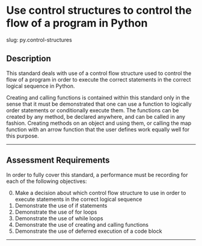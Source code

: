 # Use control structures to control the flow of a program in Python

slug: py.control-structures

## Description
This standard deals with use of a control flow structure used to control the flow of a program in order to execute the correct statements in the correct logical sequence in Python.

Creating and calling functions is contained within this standard only in the sense that it must be demonstrated that one can use a function to logically order statements or conditionally execute them. The functions can be created by any method, be declared anywhere, and can be called in any fashion. Creating methods on an object and using them, or calling the map function with an arrow function that the user defines work equally well for this purpose.

---
## Assessment Requirements
In order to fully cover this standard, a performance must be recording for each of the following objectives:

0. Make a decision about which control flow structure to use in order to execute statements in the correct logical sequence
1. Demonstrate the use of if statements
2. Demonstrate the use of for loops
3. Demonstrate the use of while loops
4. Demonstrate the use of creating and calling functions
5. Demonstrate the use of deferred execution of a code block


---
